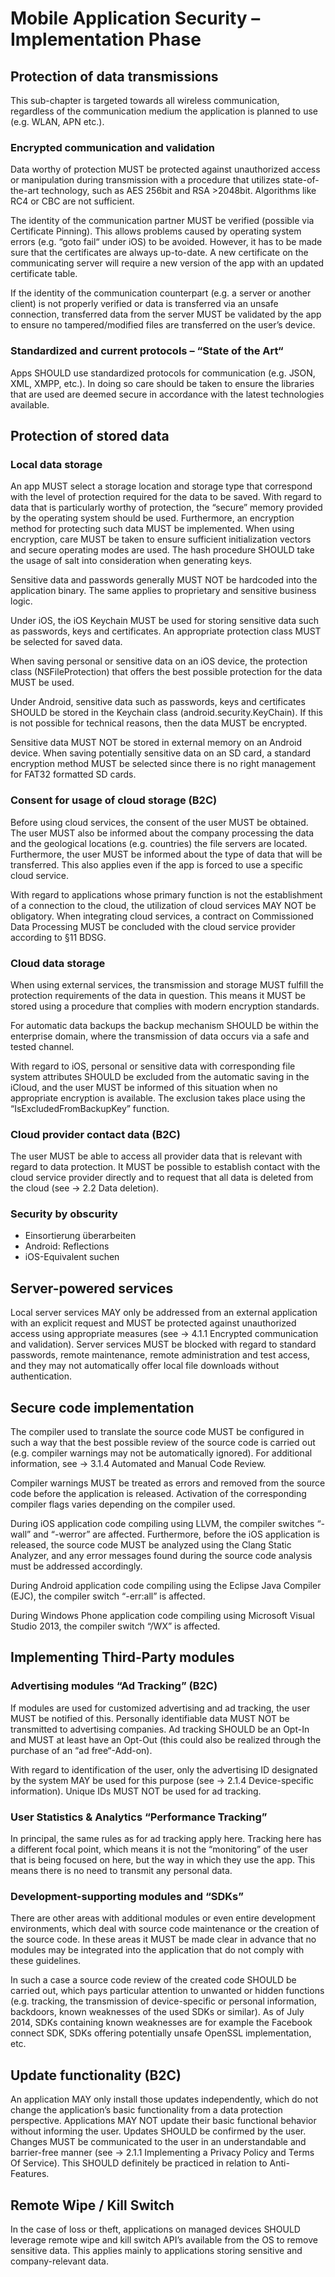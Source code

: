 # Mobile Application Security – Implementation Phase

## Protection of data transmissions

This sub-chapter is targeted towards all wireless communication, regardless of the communication medium the application is planned to use (e.g. WLAN, APN etc.).

### Encrypted communication and validation

Data worthy of protection MUST be protected against unauthorized access or manipulation during transmission with a procedure that utilizes state-of-the-art technology, such as AES 256bit and RSA >2048bit.
Algorithms like RC4 or CBC are not sufficient.

The identity of the communication partner MUST be verified (possible via Certificate Pinning).
This allows problems caused by operating system errors (e.g. “goto fail“ under iOS) to be avoided.
However, it has to be made sure that the certificates are always up-to-date.
A new certificate on the communicating server will require a new version of the app with an updated certificate table.

If the identity of the communication counterpart (e.g. a server or another client) is not properly verified or data is transferred via an unsafe connection, transferred data from the server MUST be validated by the app to ensure no tampered/modified files are transferred on the user’s device.

### Standardized and current protocols – “State of the Art“

Apps SHOULD use standardized protocols for communication (e.g. JSON, XML, XMPP, etc.).
In doing so care should be taken to ensure the libraries that are used are deemed secure in accordance with the latest technologies available.

## Protection of stored data

### Local data storage

An app MUST select a storage location and storage type that correspond with the level of protection required for the data to be saved.
With regard to data that is particularly worthy of protection, the “secure” memory provided by the operating system should be used.
Furthermore, an encryption method for protecting such data MUST be implemented.
When using encryption, care MUST be taken to ensure sufficient initialization vectors and secure operating modes are used.
The hash procedure SHOULD take the usage of salt into consideration when generating keys.

Sensitive data and passwords generally MUST NOT be hardcoded into the application binary.
The same applies to proprietary and sensitive business logic.

Under iOS, the iOS Keychain MUST be used for storing sensitive data such as passwords, keys and certificates.
An appropriate protection class MUST be selected for saved data.

When saving personal or sensitive data on an iOS device, the protection class (NSFileProtection) that offers the best possible protection for the data MUST be used.

Under Android, sensitive data such as passwords, keys and certificates SHOULD be stored in the Keychain class (android.security.KeyChain).
If this is not possible for technical reasons, then the data MUST be encrypted.

Sensitive data MUST NOT be stored in external memory on an Android device.
When saving potentially sensitive data on an SD card, a standard encryption method MUST be selected since there is no right management for FAT32 formatted SD cards.

### Consent for usage of cloud storage (B2C)

Before using cloud services, the consent of the user MUST be obtained.
The user MUST also be informed about the company processing the data and the geological locations (e.g. countries) the file servers are located.
Furthermore, the user MUST be informed about the type of data that will be transferred.
This also applies even if the app is forced to use a specific cloud service.

With regard to applications whose primary function is not the establishment of a connection to the cloud, the utilization of cloud services MAY NOT be obligatory.
When integrating cloud services, a contract on Commissioned Data Processing MUST be concluded with the cloud service provider according to §11 BDSG.

### Cloud data storage

When using external services, the transmission and storage MUST fulfill the protection requirements of the data in question.
This means it MUST be stored using a procedure that complies with modern encryption standards.

For automatic data backups the backup mechanism SHOULD be within the enterprise domain, where the transmission of data occurs via a safe and tested channel.

With regard to iOS, personal or sensitive data with corresponding file system attributes SHOULD be excluded from the automatic saving in the iCloud, and the user MUST be informed of this situation when no appropriate encryption is available.
The exclusion takes place using the “IsExcludedFromBackupKey” function.

### Cloud provider contact data (B2C)

The user MUST be able to access all provider data that is relevant with regard to data protection.
It MUST be possible to establish contact with the cloud service provider directly and to request that all data is deleted from the cloud (see → 2.2 Data deletion).

### Security by obscurity

- Einsortierung überarbeiten
- Android: Reflections
- iOS-Equivalent suchen

## Server-powered services

Local server services MAY only be addressed from an external application with an explicit request and MUST be protected against unauthorized access using appropriate measures (see → 4.1.1 Encrypted communication and validation).
Server services MUST be blocked with regard to standard passwords, remote maintenance, remote administration and test access, and they may not automatically offer local file downloads without authentication.

## Secure code implementation

The compiler used to translate the source code MUST be configured in such a way that the best possible review of the source code is carried out (e.g. compiler warnings may not be automatically ignored).
For additional information, see → 3.1.4 Automated and Manual Code Review.

Compiler warnings MUST be treated as errors and removed from the source code before the application is released.
Activation of the corresponding compiler flags varies depending on the compiler used.

During iOS application code compiling using LLVM, the compiler switches “-wall” and “-werror” are affected.
Furthermore, before the iOS application is released, the source code MUST be analyzed using the Clang Static Analyzer, and any error messages found during the source code analysis must be addressed accordingly.

During Android application code compiling using the Eclipse Java Compiler (EJC), the compiler switch “-err:all” is affected.

During Windows Phone application code compiling using Microsoft Visual Studio 2013, the compiler switch “/WX” is affected.

## Implementing Third-Party modules

### Advertising modules “Ad Tracking” (B2C)

If modules are used for customized advertising and ad tracking, the user MUST be notified of this.
Personally identifiable data MUST NOT be transmitted to advertising companies.
Ad tracking SHOULD be an Opt-In and MUST at least have an Opt-Out (this could also be realized through the purchase of an “ad free“-Add-on).

With regard to identification of the user, only the advertising ID designated by the system MAY be used for this purpose (see → 2.1.4 Device-specific information).
Unique IDs MUST NOT be used for ad tracking.

### User Statistics & Analytics “Performance Tracking”

In principal, the same rules as for ad tracking apply here.
Tracking here has a different focal point, which means it is not the “monitoring” of the user that is being focused on here, but the way in which they use the app.
This means there is no need to transmit any personal data.

### Development-supporting modules and “SDKs”

There are other areas with additional modules or even entire development environments, which deal with source code maintenance or the creation of the source code.
In these areas it MUST be made clear in advance that no modules may be integrated into the application that do not comply with these guidelines.

In such a case a source code review of the created code SHOULD be carried out, which pays particular attention to unwanted or hidden functions (e.g. tracking, the transmission of device-specific or personal information, backdoors, known weaknesses of the used SDKs or similar).
As of July 2014, SDKs containing known weaknesses are for example the Facebook connect SDK, SDKs offering potentially unsafe OpenSSL implementation, etc.

## Update functionality (B2C)

An application MAY only install those updates independently, which do not change the application’s basic functionality from a data protection perspective.
Applications MAY NOT update their basic functional behavior without informing the user.
Updates SHOULD be confirmed by the user.
Changes MUST be communicated to the user in an understandable and barrier-free manner (see → 2.1.1 Implementing a Privacy Policy and Terms Of Service).
This SHOULD definitely be practiced in relation to Anti-Features.

## Remote Wipe / Kill Switch

In the case of loss or theft, applications on managed devices SHOULD leverage remote wipe and kill switch API’s available from the OS to remove sensitive data.
This applies mainly to applications storing sensitive and company-relevant data.


